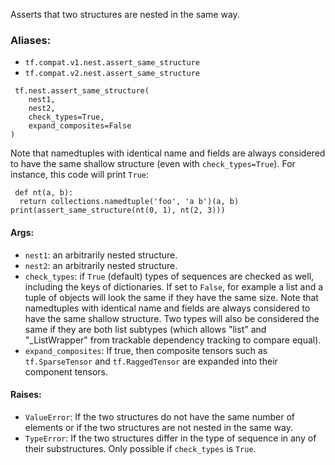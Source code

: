 Asserts that two structures are nested in the same way.
### Aliases:
- `tf.compat.v1.nest.assert_same_structure`
- `tf.compat.v2.nest.assert_same_structure`

```
 tf.nest.assert_same_structure(
    nest1,
    nest2,
    check_types=True,
    expand_composites=False
)
```
Note that namedtuples with identical name and fields are always considered to have the same shallow structure (even with `check_types=True`). For instance, this code will print `True`:

```
 def nt(a, b):
  return collections.namedtuple('foo', 'a b')(a, b)
print(assert_same_structure(nt(0, 1), nt(2, 3)))
```
#### Args:
- `nest1`: an arbitrarily nested structure.
- `nest2`: an arbitrarily nested structure.
- `check_types`: if `True` (default) types of sequences are checked as well, including the keys of dictionaries. If set to `False`, for example a list and a tuple of objects will look the same if they have the same size. Note that namedtuples with identical name and fields are always considered to have the same shallow structure. Two types will also be considered the same if they are both list subtypes (which allows "list" and "_ListWrapper" from trackable dependency tracking to compare equal).
- `expand_composites`: If true, then composite tensors such as `tf.SparseTensor` and `tf.RaggedTensor` are expanded into their component tensors.
#### Raises:
- `ValueError`: If the two structures do not have the same number of elements or if the two structures are not nested in the same way.
- `TypeError`: If the two structures differ in the type of sequence in any of their substructures. Only possible if `check_types` is `True`.
